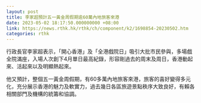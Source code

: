 ```yaml
---
layout: post
title: 李家超預計五一黃金周假期逾60萬內地旅客來港
date: 2023-05-02 18:17:50.000000000 +08:00
link: https://news.rthk.hk/rthk/ch/component/k2/1698854-20230502.htm
categories: rthk
---
```


行政長官李家超表示，「開心香港」及「全港戲院日」吸引大批市民參與，多場戲全院滿座，入場人次創下4月單日最高紀錄，形容剛過去的周末及周日，香港動起來、活起來以及明顯熱起來。 

他又預計，整個五一黃金周假期，有60多萬內地旅客來港，旅客的喜好變得多元化，充分展示香港的魅力及軟實力，過去幾日各區旅遊景點秩序大致良好，有賴各相關部門及機構的統籌和協調。
